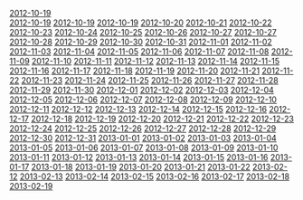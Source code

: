 <a href="2012-10-19.md">2012-10-19</a>
<br />
<a href="2012-10-19.md">2012-10-19</a>
<a href="2012-10-19.md">2012-10-19</a>
<a href="2012-10-19.md">2012-10-19</a>
<a href="2012-10-20.md">2012-10-20</a>
<a href="2012-10-21.md">2012-10-21</a>
<a href="2012-10-22.md">2012-10-22</a>
<a href="2012-10-23.md">2012-10-23</a>
<a href="2012-10-24.md">2012-10-24</a>
<a href="2012-10-25.md">2012-10-25</a>
<a href="2012-10-26.md">2012-10-26</a>
<a href="2012-10-27.md">2012-10-27</a>
<a href="2012-10-27.md">2012-10-27</a>
<a href="2012-10-28.md">2012-10-28</a>
<a href="2012-10-29.md">2012-10-29</a>
<a href="2012-10-30.md">2012-10-30</a>
<a href="2012-10-31.md">2012-10-31</a>
<a href="2012-11-01.md">2012-11-01</a>
<a href="2012-11-02.md">2012-11-02</a>
<a href="2012-11-03.md">2012-11-03</a>
<a href="2012-11-04.md">2012-11-04</a>
<a href="2012-11-05.md">2012-11-05</a>
<a href="2012-11-06.md">2012-11-06</a>
<a href="2012-11-07.md">2012-11-07</a>
<a href="2012-11-08.md">2012-11-08</a>
<a href="2012-11-09.md">2012-11-09</a>
<a href="2012-11-10.md">2012-11-10</a>
<a href="2012-11-11.md">2012-11-11</a>
<a href="2012-11-12.md">2012-11-12</a>
<a href="2012-11-13.md">2012-11-13</a>
<a href="2012-11-14.md">2012-11-14</a>
<a href="2012-11-15.md">2012-11-15</a>
<a href="2012-11-16.md">2012-11-16</a>
<a href="2012-11-17.md">2012-11-17</a>
<a href="2012-11-18.md">2012-11-18</a>
<a href="2012-11-19.md">2012-11-19</a>
<a href="2012-11-20.md">2012-11-20</a>
<a href="2012-11-21.md">2012-11-21</a>
<a href="2012-11-22.md">2012-11-22</a>
<a href="2012-11-23.md">2012-11-23</a>
<a href="2012-11-24.md">2012-11-24</a>
<a href="2012-11-25.md">2012-11-25</a>
<a href="2012-11-26.md">2012-11-26</a>
<a href="2012-11-27.md">2012-11-27</a>
<a href="2012-11-28.md">2012-11-28</a>
<a href="2012-11-29.md">2012-11-29</a>
<a href="2012-11-30.md">2012-11-30</a>
<a href="2012-12-01.md">2012-12-01</a>
<a href="2012-12-02.md">2012-12-02</a>
<a href="2012-12-03.md">2012-12-03</a>
<a href="2012-12-04.md">2012-12-04</a>
<a href="2012-12-05.md">2012-12-05</a>
<a href="2012-12-06.md">2012-12-06</a>
<a href="2012-12-07.md">2012-12-07</a>
<a href="2012-12-08.md">2012-12-08</a>
<a href="2012-12-09.md">2012-12-09</a>
<a href="2012-12-10.md">2012-12-10</a>
<a href="2012-12-11.md">2012-12-11</a>
<a href="2012-12-12.md">2012-12-12</a>
<a href="2012-12-13.md">2012-12-13</a>
<a href="2012-12-14.md">2012-12-14</a>
<a href="2012-12-15.md">2012-12-15</a>
<a href="2012-12-16.md">2012-12-16</a>
<a href="2012-12-17.md">2012-12-17</a>
<a href="2012-12-18.md">2012-12-18</a>
<a href="2012-12-19.md">2012-12-19</a>
<a href="2012-12-20.md">2012-12-20</a>
<a href="2012-12-21.md">2012-12-21</a>
<a href="2012-12-22.md">2012-12-22</a>
<a href="2012-12-23.md">2012-12-23</a>
<a href="2012-12-24.md">2012-12-24</a>
<a href="2012-12-25.md">2012-12-25</a>
<a href="2012-12-26.md">2012-12-26</a>
<a href="2012-12-27.md">2012-12-27</a>
<a href="2012-12-28.md">2012-12-28</a>
<a href="2012-12-29.md">2012-12-29</a>
<a href="2012-12-30.md">2012-12-30</a>
<a href="2012-12-31.md">2012-12-31</a>
<a href="2013-01-01.md">2013-01-01</a>
<a href="2013-01-02.md">2013-01-02</a>
<a href="2013-01-03.md">2013-01-03</a>
<a href="2013-01-04.md">2013-01-04</a>
<a href="2013-01-05.md">2013-01-05</a>
<a href="2013-01-06.md">2013-01-06</a>
<a href="2013-01-07.md">2013-01-07</a>
<a href="2013-01-08.md">2013-01-08</a>
<a href="2013-01-09.md">2013-01-09</a>
<a href="2013-01-10.md">2013-01-10</a>
<a href="2013-01-11.md">2013-01-11</a>
<a href="2013-01-12.md">2013-01-12</a>
<a href="2013-01-13.md">2013-01-13</a>
<a href="2013-01-14.md">2013-01-14</a>
<a href="2013-01-15.md">2013-01-15</a>
<a href="2013-01-16.md">2013-01-16</a>
<a href="2013-01-17.md">2013-01-17</a>
<a href="2013-01-18.md">2013-01-18</a>
<a href="2013-01-19.md">2013-01-19</a>
<a href="2013-01-20.md">2013-01-20</a>
<a href="2013-01-21.md">2013-01-21</a>
<a href="2013-01-22.md">2013-01-22</a>
<a href="2013-02-12.md">2013-02-12</a>
<a href="2013-02-13.md">2013-02-13</a>
<a href="2013-02-14.md">2013-02-14</a>
<a href="2013-02-15.md">2013-02-15</a>
<a href="2013-02-16.md">2013-02-16</a>
<a href="2013-02-17.md">2013-02-17</a>
<a href="2013-02-18.md">2013-02-18</a>
<a href="2013-02-19.md">2013-02-19</a>


